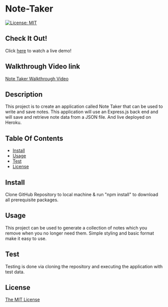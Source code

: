 # Note-Taker
 [![License: MIT](https://img.shields.io/badge/License-MIT-yellow.svg)](https://opensource.org/licenses/MIT)


## Check It Out!

Click [here](https://pacific-gorge-02297.herokuapp.com/) to watch a live demo!

## Walkthrough Video link

[Note Taker Walkthrough Video]()
 ## Description
This project is to create an application called Note Taker that can be used to write and save notes. This application will use an Express.js back end and will save and retrieve note data from a JSON file. And live deployed on Heroku.
## Table Of Contents

* [Install](#install)
* [Usage](#usage)
* [Test](#test)
* [License](#license)



## Install

Clone GitHub Repository to local machine & run "npm install" to download all prerequisite packages.

## Usage

This project can be used to generate a collection of notes which you remove when you no longer need them. Simple styling and basic format make it easy to use.

## Test
Testing is done via cloning the repository and executing the application with test data.

## License
[The MIT License](https://opensource.org/licenses/MIT)